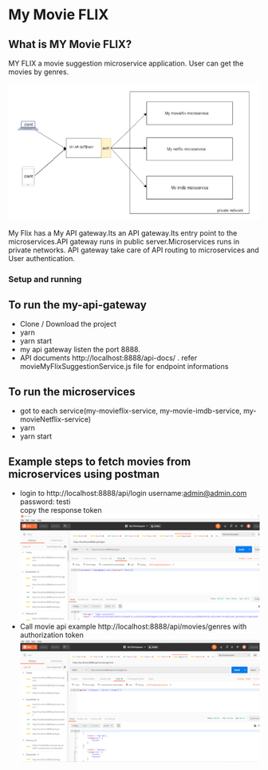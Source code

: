 # My Movie FLIX 

## What is MY Movie FLIX?
MY FLIX a movie suggestion microservice application. User can get the movies by genres.

![Screenshot](gateway.png)

My Flix has a My API gateway.Its an API gateway.Its entry point to the microservices.API gateway runs in public server.Microservices runs in private networks.
API gateway take care of API routing to microservices and User authentication.

### Setup and running

## To run the my-api-gateway
- Clone / Download the project
- yarn 
- yarn start 
- my api gateway listen the port 8888. 
- API documents http://localhost:8888/api-docs/ . refer movieMyFlixSuggestionService.js file for endpoint informations
  
## To run the microservices
- got to each service(my-movieflix-service, my-movie-imdb-service, my-movieNetflix-service)
- yarn 
- yarn start

## Example steps to fetch movies from microservices using postman
- login to http://localhost:8888/api/login username:admin@admin.com  password: testi  
   copy the response token
  ![Screenshot](login.png)
- Call movie api example  http://localhost:8888/api/movies/genres with authorization token
  ![Screenshot](fetchmovies.png)




